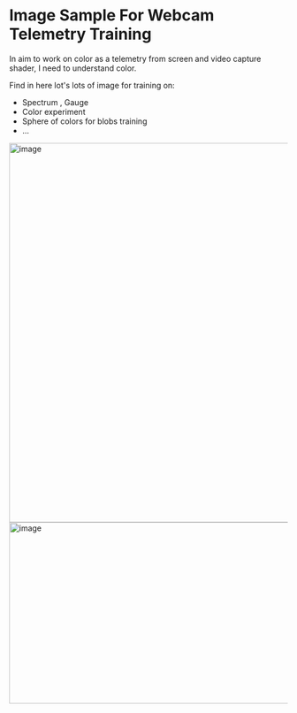# Image Sample For Webcam Telemetry Training

In aim to work on color as a telemetry from screen and video capture shader, I need to understand color.

Find in here lot's lots of image for training on:
- Spectrum , Gauge
- Color experiment
- Sphere of colors for blobs training
- ...




[<img width="1529" height="686" alt="image" src="https://github.com/user-attachments/assets/171e4fc8-2269-4397-9650-6a6d826be250" />](https://www.meta.com/fr-fr/experiences/color-space/2702419963135346)
[<img width="900" height="328" alt="image" src="https://github.com/user-attachments/assets/2a092e26-5e3f-4ab5-80f6-6941ce9f84c0" />](https://www.meta.com/fr-fr/experiences/color-space/2702419963135346)
